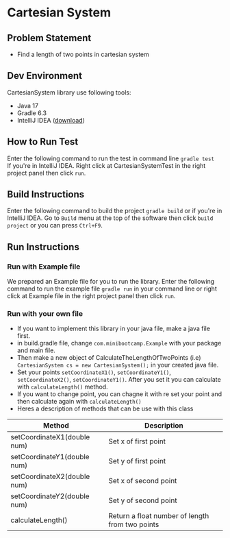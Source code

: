 # Cartesian System
## Problem Statement
- Find a length of two points in cartesian system

## Dev Environment
CartesianSystem library use following tools:
- Java 17
- Gradle 6.3
- IntelliJ IDEA ([download](https://www.jetbrains.com/idea/download/))

## How to Run Test
Enter the following command to run the test in command line
`gradle test` <br>
If you're in IntelliJ IDEA. Right click at CartesianSystemTest in the right project panel then click `run`.

## Build Instructions
Enter the following command to build the project
`gradle build` or if you're in IntelliJ IDEA. Go to `Build` menu at the top of the software then click `build project` or you can press `Ctrl+F9`.  

## Run Instructions
### Run with Example file
We prepared an Example file for you to run the library. Enter the following command to run the example file `gradle run` in your command line or right click at Example file in the right project panel then click `run`. 
### Run with your own file
- If you want to implement this library in your java file, make a java file first.
- in build.gradle file, change `com.minibootcamp.Example` with your package and main file.
- Then make a new object of CalculateTheLengthOfTwoPoints (i.e) `CartesianSystem cs = new CartesianSystem();` in your created java file.
- Set your points `setCoordinateX1()`,  `setCoordinateY1()`,  `setCoordinateX2()`,  `setCoordinateY1()`. After you set it you can calculate with `calculateLength()` method. 
- If you want to change point, you can chagne it with re set your point and then calculate again with `calculateLength()`
- Heres a description of methods that can be use with this class

| Method  |  Description |
| ------------- | ------------- |
| setCoordinateX1(double num)  | Set x of first point |
| setCoordinateY1(double num)  | Set y of first point |
| setCoordinateX2(double num)  | Set x of second point |
| setCoordinateY2(double num)  | Set y of second point |
| calculateLength() | Return a float number of length from two points |
